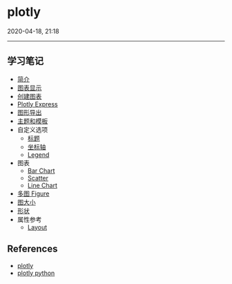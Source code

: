 # plotly

2020-04-18, 21:18
***

## 学习笔记

- [简介](1_intro.md)
- [图表显示](2_display.md)
- [创建图表](3_create.md)
- [Plotly Express](4_express.md)
- [图形导出](5_output.md)
- [主题和模板](6_theme_template.md)
- 自定义选项
  - [标题](11_title.md)
  - [坐标轴](12_axes.md)
  - [Legend](13_legend.md)
- 图表
  - [Bar Chart](chart_bar.md)
  - [Scatter](chart_scatter.md)
  - [Line Chart](chart_line.md)
- [多图 Figure](15_subplot.md)
- [图大小](9_graph_size.md)
- [形状](23_shapes.md)
- 属性参考
  - [Layout](layout_ref.md)

## References

- [plotly](https://plot.ly/python/getting-started/)
- [plotly python](https://plotly.com/python/)
